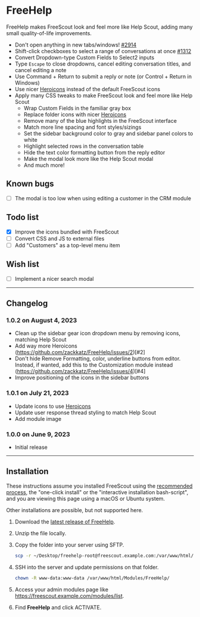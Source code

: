 # FreeHelp

FreeHelp makes FreeScout look and feel more like Help Scout, adding many small quality-of-life improvements.

- Don't open anything in new tabs/windows! [#2914](https://github.com/freescout-helpdesk/freescout/issues/2914)
- Shift-click checkboxes to select a range of conversations at once [#1312](https://github.com/freescout-helpdesk/freescout/issues/1312)
- Convert Dropdown-type Custom Fields to Select2 inputs
- Type `Escape` to close dropdowns, cancel editing conversation titles, and cancel editing a note
- Use Command + Return to submit a reply or note (or Control + Return in Windows)
- Use nicer [Heroicons](https://heroicons.com) instead of the default FreeScout icons
- Apply many CSS tweaks to make FreeScout look and feel more like Help Scout
  - Wrap Custom Fields in the familiar gray box
  - Replace folder icons with nicer [Heroicons](https://heroicons.com)
  - Remove many of the blue highlights in the FreeScout interface
  - Match more line spacing and font styles/sizings
  - Set the sidebar background color to gray and sidebar panel colors to white
  - Highlight selected rows in the conversation table
  - Hide the text color formatting button from the reply editor
  - Make the modal look more like the Help Scout modal
  - And much more!

## Known bugs

- [ ] The modal is too low when using editing a customer in the CRM module

## Todo list

- [x] Improve the icons bundled with FreeScout
- [ ] Convert CSS and JS to external files
- [ ] Add "Customers" as a top-level menu item

## Wish list

- [ ] Implement a nicer search modal

--------------------

## Changelog

### 1.0.2 on August 4, 2023

- Clean up the sidebar gear icon dropdown menu by removing icons, matching Help Scout
- Add way more Heroicons (https://github.com/zackkatz/FreeHelp/issues/2)[#2]
- Don't hide Remove Formatting, color, underline buttons from editor. Instead, if wanted, add this to the Customization module instead (https://github.com/zackkatz/FreeHelp/issues/4)[#4]
- Improve positioning of the icons in the sidebar buttons

### 1.0.1 on July 21, 2023

- Update icons to use [Heroicons](https://heroicons.com)
- Update user response thread styling to match Help Scout
- Add module image

### 1.0.0 on June 9, 2023

- Initial release

--------------------

## Installation

These instructions assume you installed FreeScout using the [recommended process](https://github.com/freescout-helpdesk/freescout/wiki/Installation-Guide), the "one-click install" or the "interactive installation bash-script", and you are viewing this page using a macOS or Ubuntu system.

Other installations are possible, but not supported here.

1. Download the [latest release of FreeHelp](https://github.com/zackkatz/FreeHelp/releases).

2. Unzip the file locally.

3. Copy the folder into your server using SFTP.

   ```sh
   scp -r ~/Desktop/freehelp-root@freescout.example.com:/var/www/html/Modules/FreeHelp/
   ```

4. SSH into the server and update permissions on that folder.

   ```sh
   chown -R www-data:www-data /var/www/html/Modules/FreeHelp/
   ```

5. Access your admin modules page like https://freescout.example.com/modules/list.

6. Find **FreeHelp** and click ACTIVATE.
